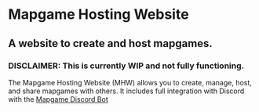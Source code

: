 # Mapgame Hosting Website
## A website to create and host mapgames.

### DISCLAIMER: This is currently WIP and not fully functioning.

The Mapgame Hosting Website (MHW) allows you to create, manage, host, and share mapgames with others. It includes full integration with Discord with the [Mapgame Discord Bot](https://github.com/Phyrik/mapgame-discord-bot)
